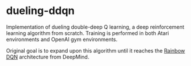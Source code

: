 # dueling-ddqn
Implementation of dueling double-deep Q learning, a deep reinforcement learning algorithm from scratch. Training is performed in both Atari environments and OpenAI gym environments.

Original goal is to expand upon this algorithm until it reaches the [Rainbow DQN](https://arxiv.org/pdf/1710.02298) architecture from DeepMind.
